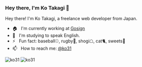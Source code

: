 ### Hey there, I'm Ko Takagi 👋

Hey there! I'm Ko Takagi, a freelance web developer from Japan.

- 🏠 &nbsp; I'm currently working at [Gosign](https://go-sign.info)
- 🌱 &nbsp; I'm studying to speak English.
- ⚡️ &nbsp; Fun fact: baseball⚾, rugby🏉, shogi☖, cat🐈, sweets🍰
- 📫 &nbsp; How to reach me: [@ko31](https://twitter.com/ko31)

<img src="https://github-readme-stats.vercel.app/api?username=ko31&show_icons=true" alt="ko31" /> 
<img src="https://github-readme-stats.vercel.app/api/top-langs/?username=ko31" alt="ko31" /> 
